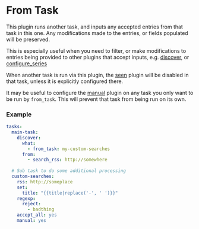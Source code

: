 # From Task

This plugin runs another task, and inputs any accepted entries from that task in this one. Any modifications made to the entries, or fields populated will be preserved.

This is especially useful when you need to filter, or make modifications to entries being provided to other plugins that accept inputs, e.g.
[discover](/Plugins/discover), or [configure_series](/Plugins/configure_series)

When another task is run via this plugin, the [seen](/Plugins/seen) plugin will be disabled in that task, unless it is explicitly configured there.

It may be useful to configure the [manual](/Plugins/manual) plugin on any task you only want to be run by `from_task`. This will prevent that task from being run on its own.

### Example

```yaml
tasks:
  main-task:
    discover:
      what:
        - from_task: my-custom-searches
      from:
        - search_rss: http://somewhere
  
  # Sub task to do some additional processing
  custom-searches:
    rss: http://someplace
    set:
      title: "{{title|replace('-', ' ')}}"
    regexp:
      reject:
        - badthing
    accept_all: yes
    manual: yes
```
